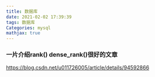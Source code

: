 ```yaml
---
title: 数据库
date: 2021-02-02 17:39:39
tags: 数据库
Categories: mysql
mathjax: true
---
```


### 一片介绍rank() dense_rank()很好的文章

https://blog.csdn.net/u011726005/article/details/94592866